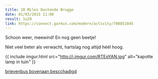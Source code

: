 ```yaml
---
title: 10 Miles Oostende Brugge
date: 01/03/2015 11:00
result: 1u20
link: https://connect.garmin.com/modern/activity/708851845
---
```

Schoon weer, meewind! En nog geen beetje!

Niet veel beter als verwacht, hartslag nog altijd héél hoog.

{{ include imgur.html src="http://i.imgur.com/RTEpYAN.jpg" alt="kapotte lamp in tuin" }}
<!--<img src="http://i.imgur.com/RTEpYANh.jpg"
srcset="http://i.imgur.com/RTEpYANs.jpg 150w, http://i.imgur.com/RTEpYANm.jpg 320w, http://i.imgur.com/RTEpYANl.jpg 640w, http://i.imgur.com/RTEpYANh.jpg 1024w" alt="">-->

[brievenbus bovenaan bescchadigd](http://i.imgur.com/IBoyG5v.jpg)

